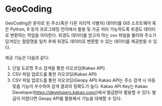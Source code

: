# GeoCoding

GeoCoding은 문자로 된 주소(혹은 다른 지리적 식별자) 데이터를 GIS 소프트웨어 혹은 Python, R 등의 프로그래밍 언어에서 활용 및 가공 처리 가능하도록 위경도 데이터로 변환하는 작업을 의미한다.
위경도 데이터를 얻고자 하는 csv 파일을 불러와 주소가 담겨있는 컬럼명을 일치 후에 위경도 데이터로 변환할 수 있는 데이터를 제공받을 수 있다.

제공 기능은 다음과 같다:

1. 단일 도로명 주소 검색을 통한 지오코딩(Kakao API)
2. CSV 파일 업로드를 통한 지오코딩(Kakao API)
3. CSV 파일 업로드를 통한 지오코딩(Geopy API)
Kakao API는 주소 검색 시 자동 맞춤 기능이 우수하여 검색 결과의 정확도가 높다.
Kakao API Key는 Kakao Developer(https://developers.kakao.com/)에서 발급받아 활용할 수 있다.
발급이 어렵다면 Geopy API를 활용해서 기능을 대체할 수 있다.
